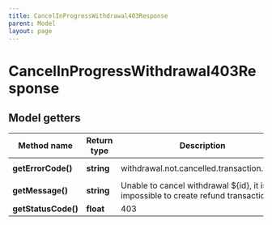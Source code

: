 ```yaml
---
title: CancelInProgressWithdrawal403Response
parent: Model
layout: page
---
```


# CancelInProgressWithdrawal403Response

## Model getters

Method name | Return type | Description | Notes
------------ | ------------- | ------------- | -------------
**getErrorCode()** | **string** | withdrawal.not.cancelled.transaction.failed | ex.: `withdrawal.not.cancelled.transaction.failed`
**getMessage()** | **string** | Unable to cancel withdrawal ${id}, it is impossible to create refund transaction. | ex.: `Unable to cancel withdrawal ${id}, it is impossible to create refund transaction.`
**getStatusCode()** | **float** | 403 | ex.: `403`

